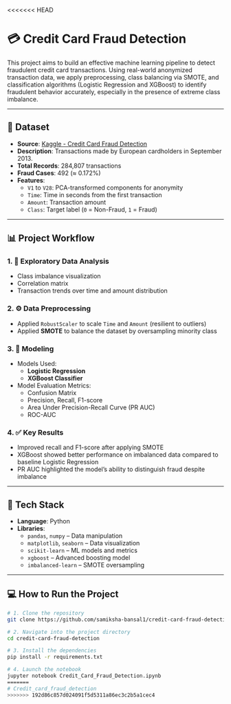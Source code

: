 <<<<<<< HEAD
# 💳 Credit Card Fraud Detection

This project aims to build an effective machine learning pipeline to detect fraudulent credit card transactions. Using real-world anonymized transaction data, we apply preprocessing, class balancing via SMOTE, and classification algorithms (Logistic Regression and XGBoost) to identify fraudulent behavior accurately, especially in the presence of extreme class imbalance.

---

## 📂 Dataset

- **Source**: [Kaggle - Credit Card Fraud Detection](https://www.kaggle.com/datasets/mlg-ulb/creditcardfraud)
- **Description**: Transactions made by European cardholders in September 2013.
- **Total Records**: 284,807 transactions
- **Fraud Cases**: 492 (≈ 0.172%)
- **Features**:
  - `V1` to `V28`: PCA-transformed components for anonymity
  - `Time`: Time in seconds from the first transaction
  - `Amount`: Transaction amount
  - `Class`: Target label (`0` = Non-Fraud, `1` = Fraud)

---

## 📊 Project Workflow

### 1. 🧪 Exploratory Data Analysis
- Class imbalance visualization
- Correlation matrix
- Transaction trends over time and amount distribution

### 2. ⚙ Data Preprocessing
- Applied `RobustScaler` to scale `Time` and `Amount` (resilient to outliers)
- Applied **SMOTE** to balance the dataset by oversampling minority class

### 3. 🤖 Modeling
- Models Used:
  - **Logistic Regression**
  - **XGBoost Classifier**
- Model Evaluation Metrics:
  - Confusion Matrix
  - Precision, Recall, F1-score
  - Area Under Precision-Recall Curve (PR AUC)
  - ROC-AUC 

### 4. ✅ Key Results
- Improved recall and F1-score after applying SMOTE
- XGBoost showed better performance on imbalanced data compared to baseline Logistic Regression
- PR AUC highlighted the model’s ability to distinguish fraud despite imbalance

---

## 🚀 Tech Stack

- **Language**: Python  
- **Libraries**:
  - `pandas`, `numpy` – Data manipulation
  - `matplotlib`, `seaborn` – Data visualization
  - `scikit-learn` – ML models and metrics
  - `xgboost` – Advanced boosting model
  - `imbalanced-learn` – SMOTE oversampling

---

## 💻 How to Run the Project

```bash
# 1. Clone the repository
git clone https://github.com/samiksha-bansal1/credit-card-fraud-detection.git

# 2. Navigate into the project directory
cd credit-card-fraud-detection

# 3. Install the dependencies
pip install -r requirements.txt

# 4. Launch the notebook
jupyter notebook Credit_Card_Fraud_Detection.ipynb
=======
# Credit_card_fraud_detection
>>>>>>> 192d86c857d024091f5d5311a86ec3c2b5a1cec4
